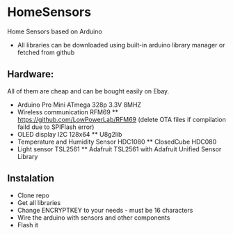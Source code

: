 # HomeSensors
Home Sensors based on Arduino


* All libraries can be downloaded using built-in arduino library manager or fetched from github

## Hardware:
All of them are cheap and can be bought easily on Ebay. 

* Arduino Pro Mini ATmega 328p 3.3V 8MHZ
* Wireless communication RFM69
** https://github.com/LowPowerLab/RFM69 (delete OTA files if compilation faild due to SPIFlash error)
* OLED display I2C 128x64
** U8g2lib
* Temperature and Humidity Sensor HDC1080
** ClosedCube HDC080
* Light sensor TSL2561
** Adafruit TSL2561 with Adafruit Unified Sensor Library

## Instalation
* Clone repo
* Get all libraries
* Change ENCRYPTKEY to your needs - must be 16 characters
* Wire the arduino with sensors and other components
* Flash it
